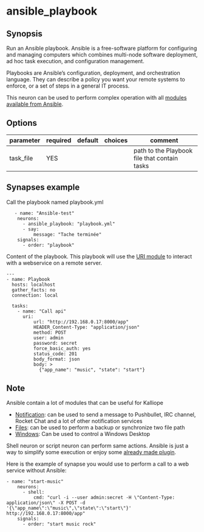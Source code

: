 # ansible_playbook

## Synopsis

Run an Ansible playbook. Ansible is a free-software platform for configuring and managing computers which combines multi-node software deployment, ad hoc task execution, and configuration management.

Playbooks are Ansible’s configuration, deployment, and orchestration language. They can describe a policy you want your remote systems to enforce, or a set of steps in a general IT process.

This neuron can be used to perform complex operation with all [modules available from Ansible](http://docs.ansible.com/ansible/modules.html).


## Options

| parameter | required | default | choices | comment                                      |
|-----------|----------|---------|---------|----------------------------------------------|
| task_file | YES      |         |         | path to the Playbook file that contain tasks |



## Synapses example

Call the playbook named playbook.yml
```
   - name: "Ansible-test"
    neurons:
      - ansible_playbook: "playbook.yml"
      - say:
          message: "Tache terminée"
    signals:
      - order: "playbook"
```

Content of the playbook. This playbook will use the [URI module](http://docs.ansible.com/ansible/uri_module.html) to interact with a webservice on a remote server.
```
---
- name: Playbook
  hosts: localhost
  gather_facts: no
  connection: local

  tasks:   
    - name: "Call api"
      uri:
          url: "http://192.168.0.17:8000/app"
          HEADER_Content-Type: "application/json"
          method: POST
          user: admin
          password: secret
          force_basic_auth: yes
          status_code: 201
          body_format: json
          body: >
            {"app_name": "music", "state": "start"}
```


## Note

Ansible contain a lot of modules that can be useful for Kalliope

- [Notification](http://docs.ansible.com/ansible/list_of_notification_modules.html): can be used to send a message to Pushbullet, IRC channel, Rocket Chat and a lot of other notification services
- [Files](http://docs.ansible.com/ansible/list_of_files_modules.html): can be used to perform a backup or synchronize two file path
- [Windows](http://docs.ansible.com/ansible/list_of_windows_modules.html): Can be used to control a Windows Desktop

Shell neuron or script neuron can perform same actions. Ansible is just a way to simplify some execution or enjoy some [already made plugin](http://docs.ansible.com/ansible/modules_by_category.html). 

Here is the example of synapse you would use to perform a call to a web service without Ansible:
```
- name: "start-music"
    neurons:
      - shell:
          cmd: "curl -i --user admin:secret -H \"Content-Type: application/json\" -X POST -d '{\"app_name\":\"music\",\"state\":\"start\"}' http://192.168.0.17:8000/app"      
    signals:
      - order: "start music rock"
```
